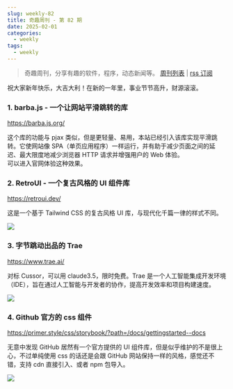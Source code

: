 ```yaml
---
slug: weekly-82
title: 奇趣周刊 - 第 82 期
date: 2025-02-01
categories:
  - weekly
tags:
  - weekly
---
```


> 奇趣周刊，分享有趣的软件，程序，动态新闻等。 [周刊列表](/categories/weekly/) | [rss 订阅](/categories/weekly/index.xml)

祝大家新年快乐，大吉大利！在新的一年里，事业节节高升，财源滚滚。

### 1. barba.js - 一个让网站平滑跳转的库

https://barba.js.org/

这个库的功能与 pjax 类似，但是更轻量、易用，本站已经引入该库实现平滑跳转。它使网站像 SPA（单页应用程序）一样运行，并有助于减少页面之间的延迟、最大限度地减少浏览器 HTTP 请求并增强用户的 Web 体验。  
可以进入官网体验这种效果。

### 2. RetroUI - 一个复古风格的 UI 组件库

https://retroui.dev/

这是一个基于 Tailwind CSS 的复古风格 UI 库，与现代化千篇一律的样式不同。

![](https://imgurl.zishu.me/2025/01/1737078743290.webp)

### 3. 字节跳动出品的 Trae

https://www.trae.ai/

对标 Cussor，可以用 claude3.5，限时免费。Trae 是一个人工智能集成开发环境（IDE），旨在通过人工智能与开发者的协作，提高开发效率和项目构建速度。

![](https://imgurl.zishu.me/2025/01/1737350631964.webp)

### 4. Github 官方的 css 组件

https://primer.style/css/storybook/?path=/docs/gettingstarted--docs

无意中发现 GitHub 居然有一个官方提供的 UI 组件库，但是似乎维护的不是很上心，不过单纯使用 css 的话还是会跟 GitHub 网站保持一样的风格，感觉还不错，支持 cdn 直接引入、或者 npm 包导入。

![](https://imgurl.zishu.me/2025/01/1737353787992.webp)
